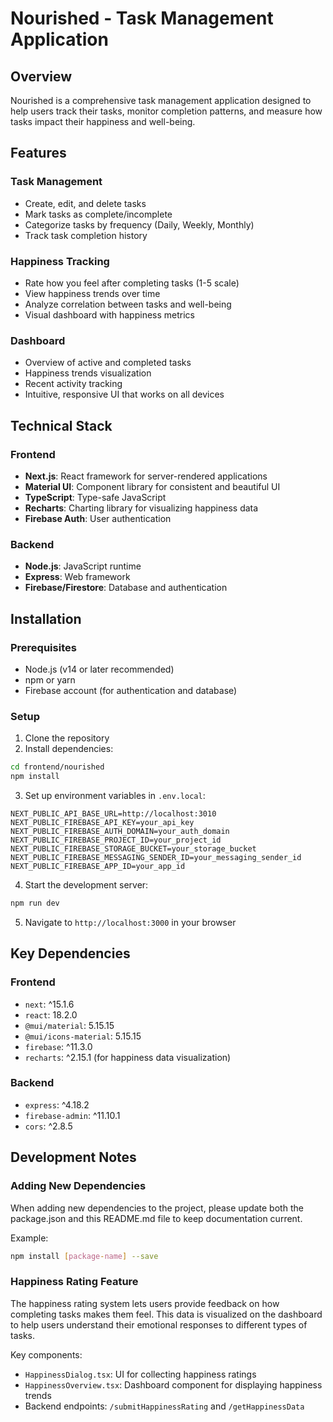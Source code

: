 # Nourished - Task Management Application

## Overview
Nourished is a comprehensive task management application designed to help users track their tasks, monitor completion patterns, and measure how tasks impact their happiness and well-being.

## Features

### Task Management
- Create, edit, and delete tasks
- Mark tasks as complete/incomplete
- Categorize tasks by frequency (Daily, Weekly, Monthly)
- Track task completion history

### Happiness Tracking
- Rate how you feel after completing tasks (1-5 scale)
- View happiness trends over time
- Analyze correlation between tasks and well-being
- Visual dashboard with happiness metrics

### Dashboard
- Overview of active and completed tasks
- Happiness trends visualization
- Recent activity tracking
- Intuitive, responsive UI that works on all devices

## Technical Stack

### Frontend
- **Next.js**: React framework for server-rendered applications
- **Material UI**: Component library for consistent and beautiful UI
- **TypeScript**: Type-safe JavaScript
- **Recharts**: Charting library for visualizing happiness data
- **Firebase Auth**: User authentication

### Backend
- **Node.js**: JavaScript runtime
- **Express**: Web framework
- **Firebase/Firestore**: Database and authentication

## Installation

### Prerequisites
- Node.js (v14 or later recommended)
- npm or yarn
- Firebase account (for authentication and database)

### Setup
1. Clone the repository
2. Install dependencies:
```bash
cd frontend/nourished
npm install
```

3. Set up environment variables in `.env.local`:
```
NEXT_PUBLIC_API_BASE_URL=http://localhost:3010
NEXT_PUBLIC_FIREBASE_API_KEY=your_api_key
NEXT_PUBLIC_FIREBASE_AUTH_DOMAIN=your_auth_domain
NEXT_PUBLIC_FIREBASE_PROJECT_ID=your_project_id
NEXT_PUBLIC_FIREBASE_STORAGE_BUCKET=your_storage_bucket
NEXT_PUBLIC_FIREBASE_MESSAGING_SENDER_ID=your_messaging_sender_id
NEXT_PUBLIC_FIREBASE_APP_ID=your_app_id
```

4. Start the development server:
```bash
npm run dev
```

5. Navigate to `http://localhost:3000` in your browser

## Key Dependencies

### Frontend
- `next`: ^15.1.6
- `react`: 18.2.0
- `@mui/material`: 5.15.15
- `@mui/icons-material`: 5.15.15
- `firebase`: ^11.3.0
- `recharts`: ^2.15.1 (for happiness data visualization)

### Backend
- `express`: ^4.18.2
- `firebase-admin`: ^11.10.1
- `cors`: ^2.8.5

## Development Notes

### Adding New Dependencies
When adding new dependencies to the project, please update both the package.json and this README.md file to keep documentation current.

Example:
```bash
npm install [package-name] --save
```

### Happiness Rating Feature
The happiness rating system lets users provide feedback on how completing tasks makes them feel. This data is visualized on the dashboard to help users understand their emotional responses to different types of tasks.

Key components:
- `HappinessDialog.tsx`: UI for collecting happiness ratings
- `HappinessOverview.tsx`: Dashboard component for displaying happiness trends
- Backend endpoints: `/submitHappinessRating` and `/getHappinessData`
